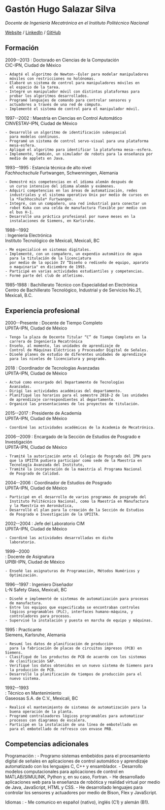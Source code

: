 # Gastón Hugo Salazar Silva

*Docente de Ingeniería Mecatrónica en el Instituto Politécnico Nacional*

[Website](https://ghsalazar.github.io/) /
[LinkedIn](https://www.linkedin.com/in/ghsalazar/) /
[GitHub](https://github.com/ghsalazar/)

## Formación

2009--2013
:	Doctorado en Ciencias de la Computación  
	CIC-IPN, Ciudad de México

	- Adapté el algoritmo de Newton--Euler para modelar manipuladores
	  móviles con restricciones no holónomas.
	- Elaboré un sistema de control para manipuladores móviles en
	  el espacio de la tarea.
	- Integré un manipulador móvil con distintas plataformas para
	  probar los algoritmos desarrollados. 
	- Programé lenguajes de comando para controlar sensores y
	  actuadores a través de una red de cómputo.
	- Implementé el sistema de control para el manipulador móvil.


1997--2002
:	Maestría en Ciencias en Control Automático  
	CINVESTAV-IPN, Ciudad de México

	- Desarrollé un algoritmo de identificación subespacial
	  para modelos continuos.
	- Programé un sistema de control servo-visual para una plataforma
 	  mesa-esfera.
	- Apliqué el algoritmo para identificar la plataforma mesa--esfera.
	- Implementé, también, un simulador de robots para la enseñanza por
	  medio de applets en Java.

1993--1995
:	Estancia técnica de alto nivel  
	*Fachhochschule* Furtwangen, Schwenningen, Alemania

	- Demostré mis competencias en el idioma alemán después de
	  un curso intensivo del idioma alemán y exámenes.
	- Adquirí competencias en las áreas de automatización, redes
	  industriales y el sistema operativo Unix por medio de cursos en
	  la *Fachhocshule* Furtwangen.
	- Integré, con un compañero, una red industrial para conectar un
	  robot Kuka con una celda de manufactura flexible por medio con
	  el bus H-1.
	- Desarrollé una práctica profesional por nueve meses en la
	  instalaciones de Siemens, en Karlsruhe.

1988--1992  
:	Ingeniería Electrónica  
	Instituto Tecnológico de Mexicali, Mexicali, BC

	- Me especialicé en sistemas digitales.
	- Implementé, con un compañero, un expendio automático de agua
	  para la titulación de la licenciatura
	  por medio de la opción IV “Diseño o rediseño de equipo, aparato
	  o maquinaria" en diciembre de 1993.
	- Participé en varias actividades estudiantiles y competencias.
	- Formé parte del club de atletismo.

1985–1988
:	Bachillerato Técnico con Especialidad en Electrónica  
	Centro de Bachillerato Tecnológico, Industrial y de Servicios No.21,
	Mexicali, B.C.

## Experiencia profesional

2000--Presente
:	Docente de Tiempo Completo  
	UPIITA-IPN, Ciudad de México

	- Tengo la plaza de Docente Titular “C” de Tiempo Completo en la
	  carrera de Ingeniería Mecatrónica
	- Enseño, al momento, las unidades de aprendizaje de 
	  Control de Máquinas Eléctricas y Procesador Digital de Señales.
	- Diseñé planes de estudio de diferentes unidades de aprendizaje
	  para los niveles de licenciatura y posgrado.

2018
:	Coordinador de Tecnologías Avanzadas  
	UPIITA-IPN, Ciudad de México

	- Actué como encargado del Departamento de Tecnologías
	  Avanzadas.
	- Dirigí las actividades académicas del departamento.
	- Planifiqué los horarios para el semestre 2018-2 de las unidades
	  de aprendizaje correspondientes al departamento.
	- Organicé las presentaciones de los proyectos de titulación.

2015--2017
:	Presidente de Academia  
	UPIITA-IPN, Ciudad de México

	- Coordiné las actividades académicas de la Academia de Mecatrónica.

2006--2009
:	Encargado de la Sección de Estudios de Posgrado e Investigación  
	UPIITA-IPN, Ciudad de México

	- Tramité la autorización ante el Colegio de Posgrado del IPN para
	  que la UPIITA pudiera participar como sede de la Maestría en
	  Tecnología Avanzada del Instituto,
	- Tramité la incorporación de la maestría al Programa Nacional
	  de Posgrado de Calidad.

2004--2006
:	Coordinador de Estudios de Posgrado  
	UPIITA-IPN, Ciudad de México

	- Participé en el desarrollo de varios programas de posgrado del
	  Instituto Politécnico Nacional, como la Maestría en Manufactura
	  y la Maestría en Aeronáutica,
	- Desarrollé el plan para la creación de la Sección de Estudios
	  de Posgrado e Investigación de la UPIITA.

2002--2004
:	Jefe del Laboratorio CIM  
	UPIITA-IPN, Ciudad de México

	- Coordiné las actividades desarrolladas en dicho
	  laboratorio.

1999--2000  
:	Docente de Asignatura  
	UPIBI-IPN, Ciudad de México

	- Enseñé las asignaturas de Programación, Métodos Numéricos y
	  Optimización. 

1996--1997
:	Ingeniero Diseñador  
	L-N Safety Glass, Mexicali, BC

	- Diseñé e implementé de sistemas de automatización para procesos
	  de manufactura.
	- Entre los equipos que especificaba se encontraban controles
	  lógicos programables (PLC), interfaces humano-máquina, y
	  controladores para procesos.
	- Supervisé la instalación y puesta en marcha de equipo y máquinas.

1995
:	Practicante  
	Siemens, Karlsruhe, Alemania

	- Resumí los datos de planificación de producción
	  para la fabricación de placas de circuitos impresos (PCB) en Siemens.
	- Clasifiqué de los productos de PCB de acuerdo con los sistemas
	  de clasificación SAP.
	- Verifiqué los datos obtenidos en un nuevo sistema de Siemens para
	  la producción de PCB.
	- Desarrollé la planificación de tiempos de producción para el
	  nuevo sistema.

1992--1993  
:	Técnico en Mantenimiento  
	Gaseosas S.A. de C.V., Mexicali, BC

	- Realicé el mantenimiento de sistemas de automatización para la
	  buena operación de la planta.
	- Programé contraloadores lógicos programables para automatizar
	  procesos con diagramas de escalera.
	- Participé en la instalación de una línea de embotellado en
	  para el embotellado de refresco con envase PRB.

## Competencias adicionales

Programación
:	- Programo sistemas embebidos para el procesamiento digital de señales
	  en aplicaciones de control automático y aprendizaje automatizado
	  con los lenguajes C, C++ y ensamblador.
	- Desarrollo modelos computacionales para aplicaciones de control
	  en MATLAB/SIMULINK, Python y, en su caso, Fortran.
	- He desarrollado aplicaciones web para la enseñanza de robótica y
	  realidad virtual por medio de Java, JavaScript, HTML y CSS.
	- He desarrollado lenguajes para controlar los sensores y
	  actuadores por medio de Bison, Flex y JavaScript.

Idiomas
:	- Me comunico en español (nativo), inglés (C1) y alemán (B1).

